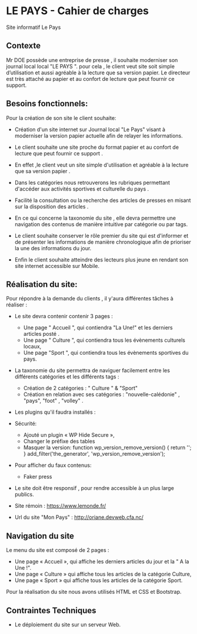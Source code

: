 # LE PAYS - Cahier de charges 
Site informatif Le Pays

## Contexte
Mr DOE possède une entreprise de presse , il souhaite moderniser son journal local local "LE PAYS ".
pour cela , le client veut site soit simple d’utilisation et aussi agréable à la lecture que sa version papier.
Le directeur est très attaché au papier et au confort de lecture que peut fournir ce support.
 

## Besoins fonctionnels:
Pour la création de son site le client souhaite:

* Création d'un site internet sur Journal local "Le Pays" visant à moderniser la version papier actuelle afin de relayer les informations.

* Le client souhaite une site proche du format papier et au confort de lecture que peut fournir ce support .

* En effet ,le client veut un site simple d'utilisation et agréable à la lecture que sa version papier .

* Dans les catégories nous retrouverons les rubriques permettant d'accéder aux activités sportives et culturelle du pays .

* Facilité la consultation ou la recherche des articles de presses en misant sur la disposition des articles .

* En ce qui concerne la taxonomie du site , elle devra permettre une navigation des contenus de manière intuitive par catégorie ou par tags.

* Le client souhaite conserver le rôle premier du site qui est d'informer et de présenter les informations de manière chronologique afin de prioriser la une des informations du jour.

* Enfin le client souhaite atteindre des lecteurs plus jeune en rendant son site internet accessible sur Mobile.

## Réalisation du site:
Pour répondre à la demande du clients , il y'aura différentes tâches à réaliser :

* Le site devra contenir contenir 3 pages :
    * Une page " Accueil ", qui contiendra "La Une!" et les derniers articles posté .
    * Une page " Culture ", qui contiendra tous les évènements culturels locaux,
    * Une page "Sport ", qui contiendra tous les évènements sportives du pays.

* La taxonomie du site permettra de naviguer facilement entre les différents catégories et les différents tags :
    * Création de 2 catégories : " Culture " & "Sport"
    * Création en relation avec ses catégories : "nouvelle-calédonie" , "pays", "foot" , "volley" .

* Les plugins qu'il faudra installés :

* Sécurité:
    * Ajouté un plugin « WP Hide Secure »,
    * Changer le préfixe des tables
    * Masquer la version:
      function wp_version_remove_version() {
  return '';
  }
  add_filter('the_generator', 'wp_version_remove_version');

* Pour afficher du faux contenus:
    * Faker press

* Le site doit être responsif , pour rendre accessible à un plus large publics.

* Site rémoin : https://www.lemonde.fr/

* Url du site "Mon Pays" : http://oriane.devweb.cfa.nc/



## Navigation du site 
Le menu du site est composé de 2 pages : 
* Une page « Accueil », qui affiche les derniers articles du jour et la " A la Une !".
* Une page « Culture » qui affiche tous les articles de la catégorie Culture, 
* Une page « Sport » qui affiche tous les articles de la catégorie Sport.

Pour la réalisation du site nous avons utilisés HTML et CSS et Bootstrap. 

## Contraintes Techniques
* Le déploiement du site sur un serveur Web.




